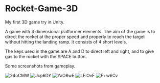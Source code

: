 # Rocket-Game-3D

My first 3D game try in Unity.

A game with 3 dimensional platformer elements. The aim of the game is to direct the rocket at the proper speed and properly to reach the target without hitting the landing ramp. It consists of 4 short levels.

The keys used in the game are A and D to direct left and right, and to give gas to the rocket with the SPACE button.

Some screenshots from gameplay.

![24oCMW](https://user-images.githubusercontent.com/23568779/112599617-42294d00-8e21-11eb-88e1-ac3603f71df4.png)
![Jcp6DY](https://user-images.githubusercontent.com/23568779/112599620-435a7a00-8e21-11eb-8e58-ebd1b6ec4188.png)
![YaO8wE](https://user-images.githubusercontent.com/23568779/112599627-43f31080-8e21-11eb-918b-9bde642e0abb.png)
![LFiOvF](https://user-images.githubusercontent.com/23568779/112599632-448ba700-8e21-11eb-851e-bb8411730cfb.png)
![P+w6Cv](https://user-images.githubusercontent.com/23568779/112599637-45bcd400-8e21-11eb-8b47-115eb47ff4a6.png)

